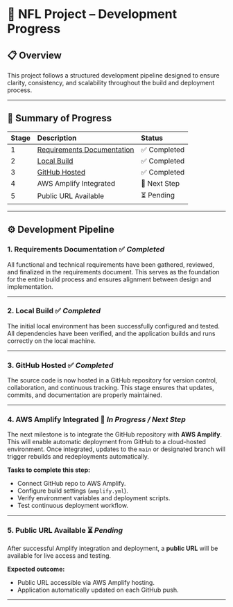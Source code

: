 # 🏈 NFL Project – Development Progress

## 📋 Overview
This project follows a structured development pipeline designed to ensure clarity, consistency, and scalability throughout the build and deployment process.

---

## 🧭 Summary of Progress

| Stage | Description | Status |
|:------|:-------------|:--------|
| 1 | [Requirements Documentation](https://github.com/wtcunningham/NFL/blob/main/app_requirements_draft_v_1.md) | ✅ Completed |
| 2 | [Local Build](http://localhost:5173/) | ✅ Completed |
| 3 | [GitHub Hosted](https://github.com/wtcunningham/NFL) | ✅ Completed |
| 4 | AWS Amplify Integrated | 🚧 Next Step |
| 5 | Public URL Available | ⏳ Pending |

---

## ⚙️ Development Pipeline

### 1. **Requirements Documentation** ✅ *Completed*
All functional and technical requirements have been gathered, reviewed, and finalized in the requirements document.
This serves as the foundation for the entire build process and ensures alignment between design and implementation.

---

### 2. **Local Build** ✅ *Completed*
The initial local environment has been successfully configured and tested.
All dependencies have been verified, and the application builds and runs correctly on the local machine.

---

### 3. **GitHub Hosted** ✅ *Completed*
The source code is now hosted in a GitHub repository for version control, collaboration, and continuous tracking.
This stage ensures that updates, commits, and documentation are properly maintained.

---

### 4. **AWS Amplify Integrated** 🚧 *In Progress / Next Step*
The next milestone is to integrate the GitHub repository with **AWS Amplify**.
This will enable automatic deployment from GitHub to a cloud-hosted environment.
Once integrated, updates to the `main` or designated branch will trigger rebuilds and redeployments automatically.

**Tasks to complete this step:**
- Connect GitHub repo to AWS Amplify.
- Configure build settings (`amplify.yml`).
- Verify environment variables and deployment scripts.
- Test continuous deployment workflow.

---

### 5. **Public URL Available** ⏳ *Pending*
After successful Amplify integration and deployment, a **public URL** will be available for live access and testing.

**Expected outcome:**
- Public URL accessible via AWS Amplify hosting.
- Application automatically updated on each GitHub push.

---